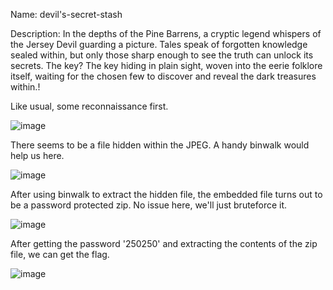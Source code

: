 Name: devil's-secret-stash

Description: In the depths of the Pine Barrens, a cryptic legend whispers of the Jersey Devil guarding a picture. Tales speak of forgotten knowledge sealed within, but only those sharp enough to see the truth can unlock its secrets. The key? The key hiding in plain sight, woven into the eerie folklore itself, waiting for the chosen few to discover and reveal the dark treasures within.!

Like usual, some reconnaissance first.

![image](https://github.com/user-attachments/assets/f2a54373-e836-4c3c-8c55-1b1c758e5cc8)

There seems to be a file hidden within the JPEG. A handy binwalk would help us here.

![image](https://github.com/user-attachments/assets/4d17e814-67c6-4538-8088-0a18cd1f1a72)

After using binwalk to extract the hidden file, the embedded file turns out to be a password protected zip.
No issue here, we'll just bruteforce it.

![image](https://github.com/user-attachments/assets/ef8fab5d-2af2-44e8-bfc2-f6ebcf77af86)

After getting the password '250250' and extracting the contents of the zip file, we can get the flag.

![image](https://github.com/user-attachments/assets/483e5eda-d074-4b7e-8b54-83694b6e54e3)
